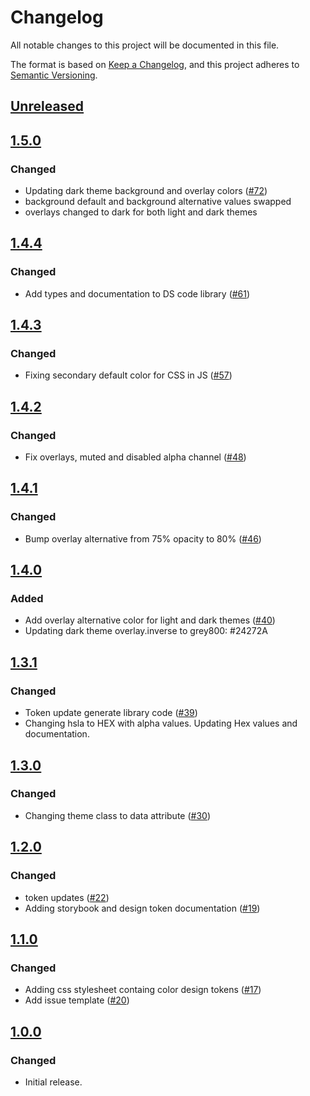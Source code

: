 # Changelog
All notable changes to this project will be documented in this file.

The format is based on [Keep a Changelog](https://keepachangelog.com/en/1.0.0/),
and this project adheres to [Semantic Versioning](https://semver.org/spec/v2.0.0.html).

## [Unreleased]

## [1.5.0]
### Changed
- Updating dark theme background and overlay colors ([#72](https://github.com/MetaMask/design-tokens/pull/72))
- background default and background alternative values swapped
- overlays changed to dark for both light and dark themes

## [1.4.4]
### Changed
- Add types and documentation to DS code library ([#61](https://github.com/MetaMask/design-tokens/pull/61))

## [1.4.3]
### Changed
- Fixing secondary default color for CSS in JS ([#57](https://github.com/MetaMask/design-tokens/pull/57))

## [1.4.2]
### Changed
- Fix overlays, muted and disabled alpha channel ([#48](https://github.com/MetaMask/design-tokens/pull/48))

## [1.4.1]
### Changed
- Bump overlay alternative from 75% opacity to 80% ([#46](https://github.com/MetaMask/design-tokens/pull/46))

## [1.4.0]
### Added
- Add overlay alternative color for light and dark themes ([#40](https://github.com/MetaMask/design-tokens/pull/40))
- Updating dark theme overlay.inverse to grey800: #24272A

## [1.3.1]
### Changed
- Token update generate library code ([#39](https://github.com/MetaMask/design-tokens/pull/39))
- Changing hsla to HEX with alpha values. Updating Hex values and documentation.

## [1.3.0]
### Changed
- Changing theme class to data attribute ([#30](https://github.com/MetaMask/design-tokens/pull/30))

## [1.2.0]
### Changed
- token updates ([#22](https://github.com/MetaMask/design-tokens/pull/22))
- Adding storybook and design token documentation ([#19](https://github.com/MetaMask/design-tokens/pull/19))

## [1.1.0]
### Changed
- Adding css stylesheet containg color design tokens ([#17](https://github.com/MetaMask/design-tokens/pull/17))
- Add issue template ([#20](https://github.com/MetaMask/design-tokens/pull/20))

## [1.0.0]
### Changed
- Initial release.

[Unreleased]: https://github.com/MetaMask/design-tokens/compare/v1.5.0...HEAD
[1.5.0]: https://github.com/MetaMask/design-tokens/compare/v1.4.4...v1.5.0
[1.4.4]: https://github.com/MetaMask/design-tokens/compare/v1.4.3...v1.4.4
[1.4.3]: https://github.com/MetaMask/design-tokens/compare/v1.4.2...v1.4.3
[1.4.2]: https://github.com/MetaMask/design-tokens/compare/v1.4.1...v1.4.2
[1.4.1]: https://github.com/MetaMask/design-tokens/compare/v1.4.0...v1.4.1
[1.4.0]: https://github.com/MetaMask/design-tokens/compare/v1.3.1...v1.4.0
[1.3.1]: https://github.com/MetaMask/design-tokens/compare/v1.3.0...v1.3.1
[1.3.0]: https://github.com/MetaMask/design-tokens/compare/v1.2.0...v1.3.0
[1.2.0]: https://github.com/MetaMask/design-tokens/compare/v1.1.0...v1.2.0
[1.1.0]: https://github.com/MetaMask/design-tokens/compare/v1.0.0...v1.1.0
[1.0.0]: https://github.com/MetaMask/design-tokens/releases/tag/v1.0.0
